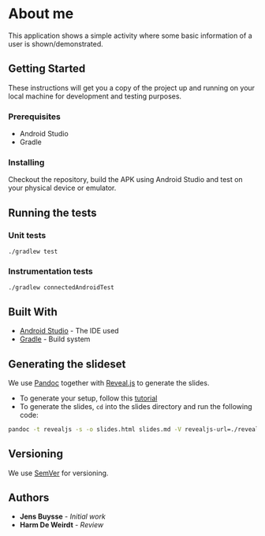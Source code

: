 # About me

This application shows a simple activity where some basic information of a user is shown/demonstrated. 

## Getting Started

These instructions will get you a copy of the project up and running on your local machine
for development and testing purposes.

### Prerequisites

- Android Studio
- Gradle


### Installing

Checkout the repository, build the APK using Android Studio and test on your physical device or emulator. 

## Running the tests

### Unit tests

```
./gradlew test
```

### Instrumentation tests

```
./gradlew connectedAndroidTest
```

## Built With

* [Android Studio](https://developer.android.com/studio) - The IDE used
* [Gradle](https://gradle.org/) - Build system

## Generating the slideset

We use [Pandoc](https://pandoc.org/index.html) together with [Reveal.js](https://pandoc.org/index.html) to generate the slides.

- To generate your setup, follow this [tutorial](https://github.com/jgm/pandoc/wiki/Using-pandoc-to-produce-reveal.js-slides) 
- To generate the slides, `cd` into the slides directory and run the following code:

```bash
pandoc -t revealjs -s -o slides.html slides.md -V revealjs-url=./reveal.js
```

## Versioning

We use [SemVer](http://semver.org/) for versioning. 

## Authors

* **Jens Buysse** - *Initial work*
* **Harm De Weirdt** - *Review*

